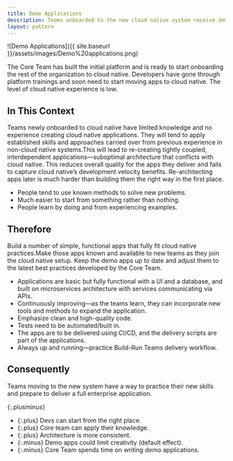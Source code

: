 ```yaml
---
title: Demo Applications
description: Teams onboarded to the new cloud native system receive demo applications as an educational starting point for building their own cloud native applications
layout: pattern
---
```


![Demo Applications]({{ site.baseurl }}/assets/images/Demo%20applications.png)

The Core Team has built the initial platform and is ready to start onboarding the rest of the organization to cloud native. Developers have gone through platform trainings and soon need to start moving apps to cloud native. The level of cloud native experience is low.

## In This Context

Teams newly onboarded to cloud native have limited knowledge and no experience creating cloud native applications. They will tend to apply established skills and approaches carried over from previous experience in non-cloud native systems.This will lead to re-creating tightly coupled, interdependent applications—suboptimal architecture that conflicts with cloud native. This reduces overall quality for the apps they deliver and fails to capture cloud native’s development velocity benefits. Re-architecting apps later is much harder than building them the right way in the first place.

- People tend to use known methods to solve new problems.
- Much easier to start from something rather than nothing.
- People learn by doing and from experiencing examples.

## Therefore

Build a number of simple, functional apps that fully fit cloud native practices.Make those apps known and available to new teams as they join the cloud native setup. Keep the demo apps up to date and adjust them to the latest best practices developed by the Core Team.

- Applications are basic but fully functional with a UI and a database, and built on microservices architecture with services communicating via APIs.
- Continuously improving—as the teams learn, they can incorporate new tools and methods to expand the application.
- Emphasize clean and high-quality code.
- Tests need to be automated/built in.
- The apps are to be delivered using CI/CD, and the delivery scripts are part of the applications.
- Always up and running—practice Build-Run Teams delivery workflow.

## Consequently

Teams moving to the new system have a way to practice their new skills and prepare to deliver a full enterprise application.

{:.plusminus}
- {:.plus} Devs can start from the right place.
- {:.plus} Core team can apply their knowledge.
- {:.plus} Architecture is more consistent.
- {:.minus} Demo apps could limit creativity (default effect).
- {:.minus} Core Team spends time on writing demo applications.
